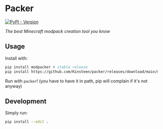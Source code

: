 # Packer
[![PyPI - Version](https://img.shields.io/pypi/v/modpacker)](https://pypi.org/project/modpacker)

*The best Minecraft modpack creation tool you know*

## Usage
Install with:
```bash
pip install modpacker # stable release
pip install https://github.com/Kinsteen/packer/releases/download/main/modpacker-0.0.1-py3-none-any.whl # rolling release
```

Run with `packer`! (you have to have it in path, pip will complain if it's not anyway)

## Development
Simply run:
```bash
pip install --edit .
```
